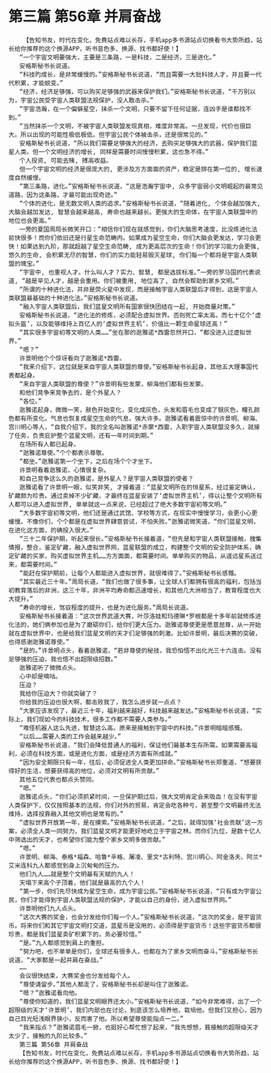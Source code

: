 # 第三篇 第56章 并肩奋战
        【告知书友，时代在变化，免费站点难以长存，手机app多书源站点切换看书大势所趋，站长给你推荐的这个换源APP，听书音色多、换源、找书都好使！】
       “一个宇宙文明要强大，主要是三条路，一是科技，二是经济，三是进化。”
       安格斯秘书长说道。
       “科技旳成长，是非常缓慢的。”安格斯秘书长说道，“而且需要一大批科技人才，并且要一代代积累，才能蜕变。”
       “经济，经济足够强，可以购买足够强的武器来保护我们。”安格斯秘书长说道，“千万别以为，宇宙公民受宇宙人类联盟法规保护，没人敢击杀。”
       “宇宙浩瀚，在一个偏僻星空，抹杀一个文明，只要不留下任何证据，连凶手是谁都找不到。”
       “当然抹杀一个文明，不被宇宙人类联盟发现真相，难度非常高。一旦发现，代价也很巨大。所以出现的可能性极低极低。但宇宙公民个体被击杀，还是很常见的。”
       安格斯秘书长说道，“所以我们需要足够强大的经济，去购买足够强大的武器，保护我们蓝星人类。但一个文明经济的增长, 同样是需要时间慢慢积累，这也急不得。”
       个人投资, 可能去赌, 搏高收益。
       但一个宇宙文明的经济是很庞大的, 更涉及方方面面的资产，稳定是排在第一位的, 增长速度自然缓慢。
       “第三条路，进化。”安格斯秘书长说道，“这是浩瀚宇宙中, 众多宇宙弱小文明崛起的最常见道路，因为这条路，才最可能出现奇迹。”
       “个体的进化，是无数文明人类的追求。”安格斯秘书长说道，“随着进化, 个体会越加强大, 大脑会越加发达, 智慧会越来越高, 寿命也越来越长。更强大的生命体，在宇宙人类联盟中的地位也会更高。”
       一旁的夏国周局长微笑开口：“相信你们现在就感觉到，你们大脑思考速度，比没练进化法前快很多！而你们依旧还是行星生命范畴内。如果成为星空生命，你们大脑会更发达，学习会更快！如果达到九阶，那就超越了星空生命范畴, 成为更高层次的生命！你们的学习能力会更强, 悠久的生命, 会积累无尽的智慧，你们的实力能轻易毁灭星球, 你们每一个都将是宇宙人类联盟的瑰宝。”
       “宇宙中, 也重视人才。什么叫人才？实力、智慧, 都是选拔标准。”一旁的罗马国的代表说道, “越是罕见人才，越是会重用。你们被重用, 地位高了, 自然会帮助到家乡文明。”
       “所谓的十种进化法，并非是荧火星中发现，而是接触宇宙人类联盟后才得到，这是宇宙人类联盟最基础的十种进化法。”安格斯秘书长说道。
       “融入宇宙人类联盟后，我们蓝星文明所有国家很快团结在一起, 开始商量对策。”
       安格斯秘书长说道，“进化法的修炼，必须配合虚拟世界。否则死亡率太高。而七十亿个‘虚拟头盔’，以及能够维持上百亿人的‘虚拟世界主机’，价值比一颗生命星球还高！”
       “其实很多宇宙初等文明的人类……”坐在那的逖雅诺*西雷忽然开口，“都没进入过虚拟世界。”
       “嗯？”
       许景明他个个惊讶看向了逖雅诺*西雷。
       “我来介绍下，这位就是来自宇宙人类联盟的尊使。”安格斯秘书长起身，其他五大理事国代表都起身。
       “来自宇宙人类联盟的尊使？”许景明有些发蒙，柳海他们都有些发蒙。
       和他们竞争来竞争去的，是个外星人？
       “各位。”
       逖雅诺起身，微微一笑，肤色开始变化，变化成灰色，头发和眉毛也变成了银灰色，瞳孔颜色都有所变化，气息也恢复成星空生命的气息，强大许多。逖雅诺看着震惊中的许景明、柳海、宫川明心等人，“自我介绍下，我的全名叫逖雅诺*赤蒙*西雷，入职宇宙人类联盟没多久，就接了任务，负责庇护整个蓝星文明，还有一年时间到期。”
       在场所有人都已起身。
       “逖雅诺尊使。”个个都表示尊敬。
       “都坐。”逖雅诺第一个坐下，之后在场个个才坐下。
       许景明看着逖雅诺，心情很复杂。
       和自己竞争这么久的逖雅诺，是外星人？是宇宙人类联盟的使者？
       逖雅诺看了许景明一眼，似笑非笑, 才接着道：“蓝星文明所在的恒星系，经过鉴定确认，矿藏颇为珍贵。通过卖掉不少矿藏，才最终在蓝星安装了‘虚拟世界主机’，得以让整个文明所有人都可以进入虚拟世界, 单单就这一点来说，已经超过了绝大多数宇宙初等文明。”
       “大多数宇宙初等文明，他们还是通过武馆、学校等方式，在现实中慢慢学习，会更小心更缓慢。不像你们，个个都是在虚拟世界肆意尝试，不怕失败。”逖雅诺微笑道，“你们蓝星文明，在进化这方面，的确投入很大。”
       “三十二年保护期，听起来很长。”安格斯秘书长接着道，“但先是和宇宙人类联盟接触，搜集情报，整合，鉴定矿藏，融入虚拟世界网，蓝星联盟的成立，构建整个文明的安全防护体系，确定矿藏的买家，购买虚拟世界主机……方方面面，都需要时间。单单购买的物品，从遥远星系送过来，都需要时间。”
       “能赶在保护期前，让每个人都能进入虚拟世界，就很难得了。”安格斯秘书长感慨。
       “其实最近三十年。”周局长道，“我们也做了很多事，让全球人们都拥有很高的福利，包括当初教育落后的非洲，这三十年，非洲平均寿命都迅速增长，和其他几大洲相当了，教育程度也大大提升。”
       “寿命的增长，驾驭程度的提升，也是为进化服务。”周局长说道。
       安格斯秘书长接着道：“这次世界武道大赛，叶莎洛娃和玛德琳*罗根都是十多年前就修炼进化法的，她们俩参加也是为了磨砺你们，给你们更大压力。逖雅诺尊使更是愿意屈尊，从一开始就在虚拟世界中，也是给我们蓝星文明的天才们足够强的刺激。比如许景明，最后决赛的突破，也得感谢逖雅诺尊使。”
       “是的。”许景明点头，看着逖雅诺，“若非尊使的秘技，我恐怕悟不出化光三十六连击。没有足够强的压迫，我也悟不出超限级招数。”
       逖雅诺听了微微点头。
       心中却是嘀咕。
       压迫？
       我给你压迫大？你就突破了？
       你给我的压迫也很大啊，都击败我了，我怎么进步就一点点？
       “大家应该发现了，最近三十年，福利越来越好，科技越来越发达。”安格斯秘书长说道，“实际上，我们现如今的科技技术，很多工作都不需要人类参与。”
       “难怪机器人这么先进，智慧这么高。原来是接触到宇宙中的科技。”许景明暗暗感慨。
       “以后……需要人类的工作会越来越少。”
       安格斯秘书长说道，“我们会降低普通人的福利，保证他们最基本生存所需。如果需要高福利，必须在科技方面，或是进化方面，或是经济方面有所成就。”
       “因为安全期限只有一年，往后，必须促进全人类更加拼命。”安格斯秘书长郑重道，“想要获得好的生活，想要获得高的地位，必须对文明有所贡献。”
       其他五位代表也都点头赞同。
       “嗯。”
       逖雅诺点头，“你们必须抓紧时间，一旦保护期过后，强大文明肯定会来吸血！在没有宇宙人类保护下，仅仅按照基本的法规，你们对外的贸易，肯定会吃各种亏，甚至整个文明最终无法维持，选择投靠融入其他文明也是常有的。”
       “虚拟世界开放第一年，是在摸索。”安格斯秘书长说道，“之后，就得加强‘社会贡献’这一方案，必须全人类一同努力，我们蓝星文明才能更好地屹立于宇宙之林。而你们九位，是数十亿人中筛选出的天才，也希望你们能为整个家乡文明多做贡献。”
       “嗯。”
       许景明、柳海、泰格*福森、哈鲁*辛格、屠凌、里文*古利特、宫川明心、阿金洛夫、阿兰*艾米连科九人都感觉到身上沉甸甸的压力。
       他们九人……就是整个文明最有天赋的九人！
       天塌下来高个子顶着，他们就是最高的九个人！
       “第一步，你们先尽快成为星空生命，成为宇宙公民。”安格斯秘书长说道，“只有成为宇宙公民，你们才能得到宇宙人类联盟法规的保护，才能以自己的身份，进入虚拟世界网。”
       许景明他们九人点头。
       “这次大赛的奖金，也会分发给你们每一个人。”安格斯秘书长说道，“这次的奖金，是宇宙货币。将来你们和其它宇宙文明打交道，蓝星币是没用的，必须得是宇宙货币！这些宇宙货币都很珍贵，都是我们蓝星卖矿积累下的，务必要珍惜。”
       “是。”九人都感觉到肩上的重担。
       “努力吧，也不单单是你们，全球还有很多人，也都在为了家乡文明而奋斗。”安格斯秘书长说道，“大家都是一起并肩在奋战。”
       ……
       会议很快结束，大赛奖金也分发给每个人。
       “尊使请留步。”其他人都走了，安格斯秘书长却是叫住了逖雅诺。
       “嗯？”逖雅诺看向他。
       “尊使你知道的，我们蓝星文明眼界还太小。”安格斯秘书长说道，“如今非常难得，出了一个超限级的天才‘许景明’，我们内部也在讨论，到底该怎么培养他，栽培他。但我们又担心，因为自己目光短浅眼界狭小，反而害了他。所以希望尊使能指点一二。”
       “我来指点？”逖雅诺眉毛一掀，也挺好心帮忙想了起来，“我先想想，莪接触的超限级天才太少了，接触的九阶比较多。”
       第三篇 第56章 并肩奋战
       【告知书友，时代在变化，免费站点难以长存，手机app多书源站点切换看书大势所趋，站长给你推荐的这个换源APP，听书音色多、换源、找书都好使！】